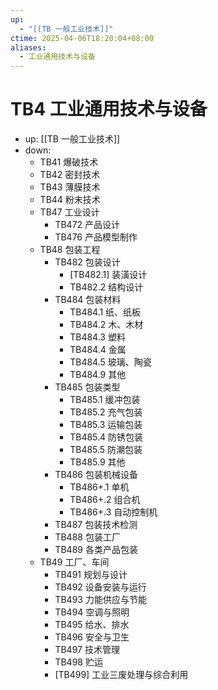 ```yaml
---
up:
  - "[[TB 一般工业技术]]"
ctime: 2025-04-06T18:20:04+08:00
aliases:
  - 工业通用技术与设备
---
```


# TB4 工业通用技术与设备

- up: [[TB 一般工业技术]]
- down:	
	- TB41 爆破技术
	- TB42 密封技术
	- TB43 薄膜技术
	- TB44 粉末技术
	- TB47 工业设计
		- TB472 产品设计
		- TB476 产品模型制作
	- TB48 包装工程
		- TB482 包装设计
			- [TB482.1] 装潢设计
			- TB482.2 结构设计
		- TB484 包装材料
			- TB484.1 纸、纸板
			- TB484.2 木、木材
			- TB484.3 塑料
			- TB484.4 金属
			- TB484.5 玻璃、陶瓷
			- TB484.9 其他
		- TB485 包装类型
			- TB485.1 缓冲包装
			- TB485.2 充气包装
			- TB485.3 运输包装
			- TB485.4 防锈包装
			- TB485.5 防潮包装
			- TB485.9 其他
		- TB486 包装机械设备
			- TB486+.1 单机
			- TB486+.2 组合机
			- TB486+.3 自动控制机
		- TB487 包装技术检测
		- TB488 包装工厂
		- TB489 各类产品包装
	- TB49 工厂、车间
		- TB491 规划与设计
		- TB492 设备安装与运行
		- TB493 力能供应与节能
		- TB494 空调与照明
		- TB495 给水、排水
		- TB496 安全与卫生
		- TB497 技术管理
		- TB498 贮运
		- [TB499] 工业三废处理与综合利用
	
